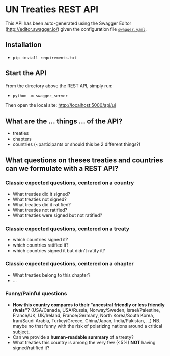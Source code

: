 # UN Treaties REST API

This API has been auto-generated using the Swagger Editor (http://editor.swagger.io/) given the configuration file [`swagger.yaml`](./swagger/swagger.yaml).

## Installation

* `pip install requirements.txt`

## Start the API

From the directory above the REST API, simply run:

* `python -m swagger_server`

Then open the local site: [http://localhost:5000/api/ui](http://localhost:5000/api/ui)

## What are the ... things ...  of the API?

* treaties
* chapters
* countries (~participants or should this be 2 different things?)

## What questions on theses treaties and countries can we formulate with a REST API?

### Classic expected questions, centered on a country

* What treaties did it signed?
* What treaties not signed?
* What treaties did it ratified?
* What treaties not ratified?
* What treaties were signed but not ratified?

### Classic expected questions, centered on a treaty

* which countries signed it?
* which countries ratified it?
* which countries signed it but didn't ratify it?

### Classic expected questions, centered on a chapter

* What treaties belong to this chapter?
* ...

### Funny/Painful questions

* **How this country compares to their "ancestral friendly or less friendly rivals"?** (USA/Canada, USA/Russia, Norway/Sweden, Israel/Palestine, France/UK, UK/Ireland, France/Germany, North Korea/South Korea, Iran/Saudi Arabia, Turkey/Greece, China/Japan, India/Pakistan, ...)
    NB. maybe no that funny with the risk of polarizing nations around a critical subject.
* Can we provide a **human-readable summary** of a treaty?
* What treaties this country is among the very few (<5%) **NOT** having signed/ratified it? 
